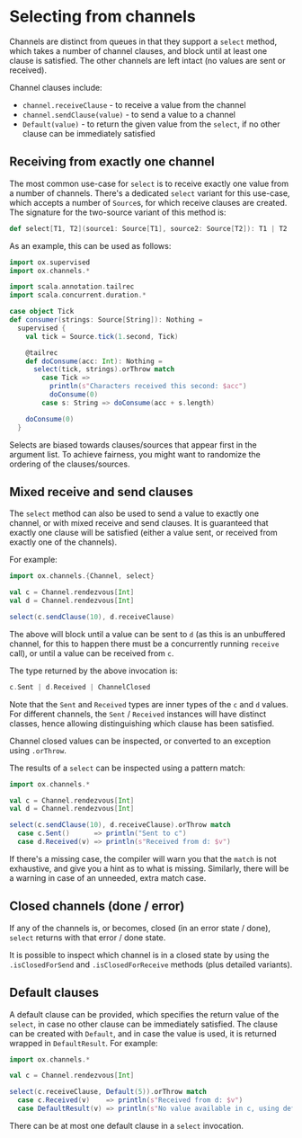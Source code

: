 # Selecting from channels

Channels are distinct from queues in that they support a `select` method, which takes a number of channel clauses, and
block until at least one clause is satisfied. The other channels are left intact (no values are sent or received).

Channel clauses include:

* `channel.receiveClause` - to receive a value from the channel
* `channel.sendClause(value)` - to send a value to a channel
* `Default(value)` - to return the given value from the `select`, if no other clause can be immediately satisfied

## Receiving from exactly one channel

The most common use-case for `select` is to receive exactly one value from a number of channels. There's a dedicated
`select` variant for this use-case, which accepts a number of `Source`s, for which receive clauses are created. The
signature for the two-source variant of this method is:

```scala
def select[T1, T2](source1: Source[T1], source2: Source[T2]): T1 | T2 | ChannelClosed
```

As an example, this can be used as follows:

```scala mdoc:compile-only
import ox.supervised
import ox.channels.*

import scala.annotation.tailrec
import scala.concurrent.duration.*

case object Tick
def consumer(strings: Source[String]): Nothing =
  supervised {
    val tick = Source.tick(1.second, Tick)

    @tailrec
    def doConsume(acc: Int): Nothing =
      select(tick, strings).orThrow match
        case Tick =>
          println(s"Characters received this second: $acc")
          doConsume(0)
        case s: String => doConsume(acc + s.length)

    doConsume(0)
  }
```

Selects are biased towards clauses/sources that appear first in the argument list. To achieve fairness, you might want
to randomize the ordering of the clauses/sources.

## Mixed receive and send clauses

The `select` method can also be used to send a value to exactly one channel, or with mixed receive and send clauses.
It is guaranteed that exactly one clause will be satisfied (either a value sent, or received from exactly one of the
channels).

For example:

```scala mdoc:compile-only
import ox.channels.{Channel, select}

val c = Channel.rendezvous[Int]
val d = Channel.rendezvous[Int]

select(c.sendClause(10), d.receiveClause)
```

The above will block until a value can be sent to `d` (as this is an unbuffered channel, for this to happen there must
be a concurrently running `receive` call), or until a value can be received from `c`.

The type returned by the above invocation is:

```scala
c.Sent | d.Received | ChannelClosed
```

Note that the `Sent` and `Received` types are inner types of the `c` and `d` values. For different channels, the
`Sent` / `Received` instances will have distinct classes, hence allowing distinguishing which clause has been satisfied.

Channel closed values can be inspected, or converted to an exception using `.orThrow`.

The results of a `select` can be inspected using a pattern match:

```scala mdoc:compile-only
import ox.channels.*

val c = Channel.rendezvous[Int]
val d = Channel.rendezvous[Int]

select(c.sendClause(10), d.receiveClause).orThrow match
  case c.Sent()      => println("Sent to c")
  case d.Received(v) => println(s"Received from d: $v")
```

If there's a missing case, the compiler will warn you that the `match` is not exhaustive, and give you a hint as to
what is missing. Similarly, there will be a warning in case of an unneeded, extra match case.

## Closed channels (done / error)

If any of the channels is, or becomes, closed (in an error state / done), `select` returns with that error / done state.

It is possible to inspect which channel is in a closed state by using the `.isClosedForSend` and `.isClosedForReceive`
methods (plus detailed variants).

## Default clauses

A default clause can be provided, which specifies the return value of the `select`, in case no other clause can be
immediately satisfied. The clause can be created with `Default`, and in case the value is used, it is returned wrapped
in `DefaultResult`. For example:

```scala mdoc:compile-only
import ox.channels.*

val c = Channel.rendezvous[Int]

select(c.receiveClause, Default(5)).orThrow match
  case c.Received(v)    => println(s"Received from d: $v")
  case DefaultResult(v) => println(s"No value available in c, using default: $v")
```

There can be at most one default clause in a `select` invocation.

